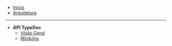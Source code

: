 <!-- public/documentation/_sidebar.md -->

* [Início](README.md)
* [Arquitetura](architecture.md)

---

* **API TypeDoc**
  * [Visão Geral](api/README.md)
  * [Módulos](api/modules.md)
  <!-- Adicione links diretos para módulos específicos se desejar, ex: -->
  <!-- * [Tipos (types.ts)](api/modules/lib_types.md) -->
  <!-- * [Componente Page (page.tsx)](api/modules/app_page.md) -->
  <!-- * [Componente ThreeScene (three-scene.tsx)](api/modules/components_three_scene.md) -->

